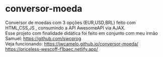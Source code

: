 # conversor-moeda
Conversor de moedas com 3 opções (EUR,USD,BRL) feito com HTML,CSS,JS , consumindo a API AwesomeAPI via AJAX.<br>
Esse projeto com finalidade didática foi feito em conjunto com meu irmão Samuel: https://github.com/swcprog<br>
Veja funcionando: https://jwcamelo.github.io/conversor-moeda/ <br/>https://priceless-wescoff-f1baec.netlify.app/
